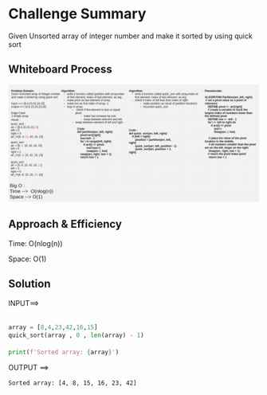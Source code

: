 # Challenge Summary

Given Unsorted array of integer number
and make it sorted by using quick sort

## Whiteboard Process

![Quick Sort](img/quick_sort.png)

## Approach & Efficiency

Time: O(nlog(n))

Space: O(1)

## Solution

INPUT==>

```py

array = [8,4,23,42,16,15]
quick_sort(array , 0 , len(array) - 1)

print(f'Sorted array: {array}')

```

OUTPUT ==>

```bash
Sorted array: [4, 8, 15, 16, 23, 42]
```
